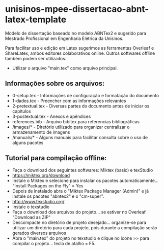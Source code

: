 # unisinos-mpee-dissertacao-abnt-latex-template

Modelo de dissertação baseado no modelo ABNTex2 e sugerido para Mestrado Profissional em Engenharia Elétrica da Unisinos.

Para facilitar uso e edição em Latex sugerimos as ferramentas Overleaf e ShareLatex, ambos editores colaborativos online. Outros softwares offline também podem ser utilizados.

- Utilizar o arquivo "main.tex" como arquivo principal.

## Informações sobre os arquivos:

- 0-setup.tex - Informações de configuração e formatação do documento
- 1-dados.tex - Preencher com as informações relevantes
- 2-pretextual.tex - Diversas partes do documento antes de iniciar os capítulos
- 3-postextual.tex - Anexos e apêndices
- references.bib - Arquivo bibitex para referencias bibliográficas
- /images/* - Diretório utilizado para organizar centralizar o armazenamento de imagens
- /manuals/* - Alguns manuais para facilitar consulta sobre o uso de alguns pacotes

## Tutorial para compilação offline:

- Faça o download dos seguintes softwares: Miktex (basic) e texStudio
- https://miktex.org/download
- Instale o Miktex e selecione para instalar os pacotes automaticamente... "Install Packages on the Fly" = Yes
- Depois de instalado abra o "Miktex Package Manager (Admin)" e já instale os pacotes "abntex2" e o "cm-super".
- http://www.texstudio.org/
- Instale o texstudio
- Faça o download dos arquivos do projeto... se estiver no Overleaf "Download as ZIP"
- Descompacte no diretório de projeto desejado... organize-se para utilizar um diretório para cada projeto, pois durante a compilação serão gerados diversos arquivos
- Abra o "main.tex" do projeto no texstudio e clique no icone >> para compilar o projeto... tecla de atalho = F5.
